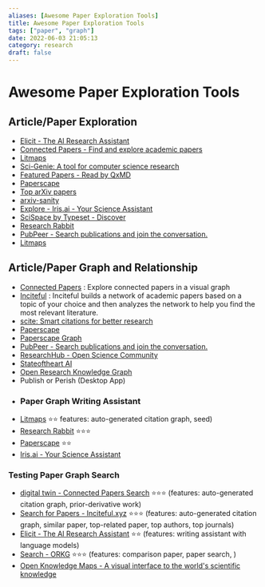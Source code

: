 ```yaml
---
aliases: [Awesome Paper Exploration Tools]
title: Awesome Paper Exploration Tools
tags: ["paper", "graph"]
date: 2022-06-03 21:05:13
category: research
draft: false
---
```


# Awesome Paper Exploration Tools

## Article/Paper Exploration

- [Elicit - The AI Research Assistant](https://elicit.org/search)
- [Connected Papers - Find and explore academic papers](https://www.connectedpapers.com/)
- [Litmaps](https://app.litmaps.com/)
- [Sci-Genie: A tool for computer science research](https://sci-genie.com/)
- [Featured Papers - Read by QxMD](https://read.qxmd.com/)
- [Paperscape](http://paperscape.org/)
- [Top arXiv papers](https://scirate.com/)
- [arxiv-sanity](https://arxiv-sanity-lite.com/)
- [Explore - Iris.ai - Your Science Assistant](https://the.iris.ai/explore/start)
- [SciSpace by Typeset - Discover](https://typeset.io/search)
- [Research Rabbit](https://researchrabbitapp.com/home)
- [PubPeer - Search publications and join the conversation.](https://pubpeer.com/)
- [Litmaps](https://app.litmaps.co/)

## Article/Paper Graph and Relationship

- [Connected Papers](https://www.connectedpapers.com/) : Explore connected papers in a visual graph
- [Inciteful](https://inciteful.xyz/) : Inciteful builds a network of academic papers based on a topic of your choice and then analyzes the network to help you find the most relevant literature.
- [scite: Smart citations for better research](https://scite.ai/)
- [Paperscape](https://paperscape.org/)
- [Paperscape Graph](http://my.paperscape.org/)
- [PubPeer - Search publications and join the conversation.](https://pubpeer.com/)
- [ResearchHub - Open Science Community](https://www.researchhub.com/)
- [Stateoftheart AI](https://www.stateoftheart.ai/)
- [Open Research Knowledge Graph](https://www.orkg.org/orkg/)
- Publish or Perish (Desktop App)
- ### Paper Graph Writing Assistant
- [Litmaps](https://app.litmaps.com/) ⭐⭐ features: auto-generated citation graph, seed)
- [Research Rabbit](https://researchrabbitapp.com/home) ⭐⭐⭐
- [Paperscape](http://my.paperscape.org/) ⭐⭐
- [Iris.ai - Your Science Assistant](https://the.iris.ai/explore/map/)

### Testing Paper Graph Search

- [digital twin - Connected Papers Search](https://www.connectedpapers.com/search?q=digital%20twin) ⭐⭐⭐ (features: auto-generated citation graph, prior-derivative work)
- [Search for Papers - Inciteful.xyz](https://inciteful.xyz/search?q=digital%20twin) ⭐⭐⭐ (features: auto-generated citation graph, similar paper, top-related paper, top authors, top journals)
- [Elicit - The AI Research Assistant](https://elicit.org/search?q=digital+twin) ⭐⭐ (features: writing assistant with language models)
- [Search - ORKG](https://www.orkg.org/orkg/search/digital%20twin?types=&createdBy=) ⭐⭐⭐ (features: comparison paper, paper search, )
- [Open Knowledge Maps - A visual interface to the world's scientific knowledge](https://openknowledgemaps.org/index)
